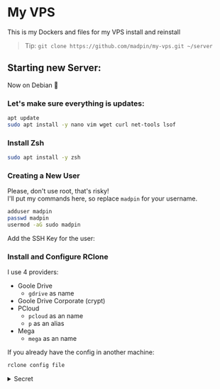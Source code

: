 # My VPS

This is my Dockers and files for my VPS install and reinstall

> Tip: `git clone https://github.com/madpin/my-vps.git ~/server`

## Starting new Server:
Now on Debian 🥳

### Let's make sure everything is updates:

```bash
apt update
sudo apt install -y nano vim wget curl net-tools lsof
```

### Install Zsh

```bash
sudo apt install -y zsh
```

### Creating a New User
Please, don't use root, that's risky!  
I'll put my commands here, so replace `madpin` for your username.  

```bash
adduser madpin
passwd madpin
usermod -aG sudo madpin
```

Add the SSH Key for the user:


### Install and Configure RClone

I use 4 providers:  

- Goole Drive
  - `gdrive` as name
- Goole Drive Corporate (crypt)
- PCloud
  - `pcloud` as an name
  - `p` as an alias
- Mega
  - `mega` as an name

If you already have the config in another machine:  
```bash
rclone config file
```


<details><summary>Secret</summary>
I'm funny.  

![LOL Minion](static/images/lol-minion.gif)
</details>